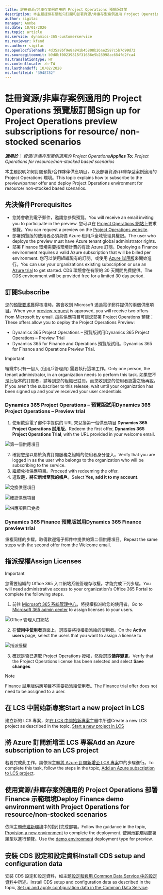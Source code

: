 ```yaml
---
title: 註冊資源/非庫存案例適用的 Project Operations 預覽版訂閱
description: 本主題提供有關如何訂閱和部署資源/非庫存型案例適用 Project Operations 的資訊。
author: sigitac
manager: Annbe
ms.date: 10/01/2020
ms.topic: article
ms.service: dynamics-365-customerservice
ms.reviewer: kfend
ms.author: sigitac
ms.openlocfilehash: 4d35a8bf9e8a841b45808b26ae2587c5b7d99d72
ms.sourcegitcommit: b9d8bf00239815f31686e9b28998ac684fd2fca4
ms.translationtype: HT
ms.contentlocale: zh-TW
ms.lasthandoff: 10/02/2020
ms.locfileid: "3948782"
---
```

# <a name="sign-up-for-project-operations-preview-subscriptions-for-resource-non-stocked-scenarios"></a><span data-ttu-id="860dd-103">註冊資源/非庫存案例適用的 Project Operations 預覽版訂閱</span><span class="sxs-lookup"><span data-stu-id="860dd-103">Sign up for Project Operations preview subscriptions for resource/ non-stocked scenarios</span></span>

<span data-ttu-id="860dd-104">_**適用於：** 資源/非庫存型案例適用的 Project Operations_</span><span class="sxs-lookup"><span data-stu-id="860dd-104">_**Applies To:** Project Operations for resource/non-stocked based scenarios_</span></span>

<span data-ttu-id="860dd-105">本主題說明如何訂閱預覽/合作夥伴供應項目，以及部署資源/非庫存型案例適用的 Project Operations 環境。</span><span class="sxs-lookup"><span data-stu-id="860dd-105">This topic explains how to subscribe to the preview/partner offer and deploy Project Operations environment for resource/ non-stocked based scenarios.</span></span>

## <a name="prerequisites"></a><span data-ttu-id="860dd-106">先決條件</span><span class="sxs-lookup"><span data-stu-id="860dd-106">Prerequisites</span></span>

- <span data-ttu-id="860dd-107">您將會收到電子郵件，邀請您參與預覽。</span><span class="sxs-lookup"><span data-stu-id="860dd-107">You will receive an email inviting you to participate in the preview.</span></span> <span data-ttu-id="860dd-108">您可以在 [Project Operations 網站](https://dynamics.microsoft.com/en-us/project-operations/overview/)上要求預覽。</span><span class="sxs-lookup"><span data-stu-id="860dd-108">You can request a preview on the [Project Operations website](https://dynamics.microsoft.com/en-us/project-operations/overview/).</span></span>
- <span data-ttu-id="860dd-109">部署預覽版的使用者必須具備 Azure 租用戶全域管理員權限。</span><span class="sxs-lookup"><span data-stu-id="860dd-109">The user who deploys the preview must have Azure tenant global administrator rights.</span></span>
- <span data-ttu-id="860dd-110">部署 Finance 環境需要按環境計費的有效 Azure 訂閱。</span><span class="sxs-lookup"><span data-stu-id="860dd-110">Deploying a Finance environment requires a valid Azure subscription that will be billed per environment.</span></span> <span data-ttu-id="860dd-111">您可以使用組織現有的訂閱，或使用 [Azure 試用版](https://azure.microsoft.com/en-us/free/)來開始進行。</span><span class="sxs-lookup"><span data-stu-id="860dd-111">You can use your organizations existing subscription or use an [Azure trial](https://azure.microsoft.com/en-us/free/) to get started.</span></span> <span data-ttu-id="860dd-112">CDS 環境會在有限的 30 天期間免費提供。</span><span class="sxs-lookup"><span data-stu-id="860dd-112">The CDS environment will be provided free for a limited 30 day period.</span></span>

## <a name="subscribe"></a><span data-ttu-id="860dd-113">訂閱</span><span class="sxs-lookup"><span data-stu-id="860dd-113">Subscribe</span></span>

<span data-ttu-id="860dd-114">您的[預覽要求](https://forms.office.com/FormsPro/Pages/ResponsePage.aspx?id=v4j5cvGGr0GRqy180BHbR56j8lZs0FdAvwT75_WNFyxUMkRDV1NYQU5TNjE2VjhKOVBUNVg2R0s1NC4u)獲得核准時，將會收到 Microsoft 透過電子郵件提供的兩個供應項目。</span><span class="sxs-lookup"><span data-stu-id="860dd-114">When your [preview request](https://forms.office.com/FormsPro/Pages/ResponsePage.aspx?id=v4j5cvGGr0GRqy180BHbR56j8lZs0FdAvwT75_WNFyxUMkRDV1NYQU5TNjE2VjhKOVBUNVg2R0s1NC4u) is approved, you will receive two offers from Microsoft by email.</span></span> <span data-ttu-id="860dd-115">這些供應項目可讓您部署 Project Operations 預覽：</span><span class="sxs-lookup"><span data-stu-id="860dd-115">These offers allow you to deploy the Project Operations Preview:</span></span>

- <span data-ttu-id="860dd-116">Dynamics 365 Project Operations – 預覽版試用</span><span class="sxs-lookup"><span data-stu-id="860dd-116">Dynamics 365 Project Operations – Preview Trial</span></span>
- <span data-ttu-id="860dd-117">Dynamics 365 for Finance and Operations 預覽版試用。</span><span class="sxs-lookup"><span data-stu-id="860dd-117">Dynamics 365 for Finance and Operations Preview Trial.</span></span>

> [!IMPORTANT]
> <span data-ttu-id="860dd-118">組織中只有一個人 (租用戶管理員) 需要執行這項工作。</span><span class="sxs-lookup"><span data-stu-id="860dd-118">Only one person, the tenant administrator, in an organization needs to perform this task.</span></span> <span data-ttu-id="860dd-119">如果您不是此版本的訂閱者，請等到您的組織已註冊，而您收到您的使用者認證之後再說。</span><span class="sxs-lookup"><span data-stu-id="860dd-119">If you aren't the subscriber to this release, wait until your organization has been signed up and you've received your user credentials.</span></span>

### <a name="dynamics-365-project-operations--preview-trial"></a><span data-ttu-id="860dd-120">Dynamics 365 Project Operations – 預覽版試用</span><span class="sxs-lookup"><span data-stu-id="860dd-120">Dynamics 365 Project Operations – Preview trial</span></span>

1. <span data-ttu-id="860dd-121">使用歡迎電子郵件中提供的 URL 來兌換第一個供應項目 **Dynamics 365 Project Operations 試用版**。</span><span class="sxs-lookup"><span data-stu-id="860dd-121">Redeem the first offer, **Dynamics 365 Project Operations Trial**, with the URL provided in your welcome email.</span></span>

![第一個供應項目](./media/1FirstOffer.png)

2. <span data-ttu-id="860dd-123">確認您是以屬於負責訂閱服務之組織的使用者身分登入。</span><span class="sxs-lookup"><span data-stu-id="860dd-123">Verify that you are logged in as the user who belongs to the organization who will be subscribing to the service.</span></span>
3. <span data-ttu-id="860dd-124">繼續兌換供應項目。</span><span class="sxs-lookup"><span data-stu-id="860dd-124">Proceed with redeeming the offer.</span></span> 
4. <span data-ttu-id="860dd-125">選取**是，將它新增至我的帳戶**。</span><span class="sxs-lookup"><span data-stu-id="860dd-125">Select **Yes, add it to my account**.</span></span>

![兌換供應項目](./media/2RedeemFirstOffer.png)

![確認供應項目](./media/3ConfirmFirstOffer.png)

![供應項目已兌換](./media/4OfferSuccessfulyRedeemed.png)

### <a name="dynamics-365-finance-preview-trial"></a><span data-ttu-id="860dd-129">Dynamics 365 Finance 預覽版試用</span><span class="sxs-lookup"><span data-stu-id="860dd-129">Dynamics 365 Finance preview trial</span></span>

<span data-ttu-id="860dd-130">重複同樣的步驟，取得歡迎電子郵件中提供的第二個供應項目。</span><span class="sxs-lookup"><span data-stu-id="860dd-130">Repeat the same steps with the second offer from the Welcome email.</span></span>

## <a name="assign-licenses"></a><span data-ttu-id="860dd-131">指派授權</span><span class="sxs-lookup"><span data-stu-id="860dd-131">Assign Licenses</span></span>

> [!IMPORTANT]
> <span data-ttu-id="860dd-132">您需要組織的 Office 365 入口網站系統管理存取權，才能完成下列步驟。</span><span class="sxs-lookup"><span data-stu-id="860dd-132">You will need administrative access to your organization's Office 365 Portal to complete the following steps.</span></span>

1. <span data-ttu-id="860dd-133">前往 [Microsoft 365 系統管理中心](https://portal.office.com/)，將授權指派給您的使用者。</span><span class="sxs-lookup"><span data-stu-id="860dd-133">Go to [Microsoft 365 admin center](https://portal.office.com/) to assign licenses to your users.</span></span>

![Office 管理入口網站](./media/5OfficeAdminPortal.png)

2. <span data-ttu-id="860dd-135">在**使用中使用者**頁面上，選取要將授權指派給的使用者。</span><span class="sxs-lookup"><span data-stu-id="860dd-135">On the **Active users** page, select the users that you want to assign a license to.</span></span>

![指派授權](./media/6AssignLicenses.png)

3. <span data-ttu-id="860dd-137">確認是否已選取 Project Operations 授權，然後選取**儲存變更**。</span><span class="sxs-lookup"><span data-stu-id="860dd-137">Verify that the Project Operations license has been selected and select **Save changes**.</span></span> 

> [!NOTE]
> <span data-ttu-id="860dd-138">Finance 試用版供應項目不需要指派給使用者。</span><span class="sxs-lookup"><span data-stu-id="860dd-138">The Finance trial offer does not need to be assigned to a user.</span></span>

## <a name="start-a-new-project-in-lcs"></a><span data-ttu-id="860dd-139">在 LCS 中開始新專案</span><span class="sxs-lookup"><span data-stu-id="860dd-139">Start a new project in LCS</span></span>

<span data-ttu-id="860dd-140">建立新的 LCS 專案，如[在 LCS 中開始新專案](create-lcs-project.md)主題中所述</span><span class="sxs-lookup"><span data-stu-id="860dd-140">Create a new LCS project as described in the topic, [Start a new project in LCS](create-lcs-project.md)</span></span>

## <a name="add-an-azure-subscription-to-an-lcs-project"></a><span data-ttu-id="860dd-141">將 Azure 訂閱新增至 LCS 專案</span><span class="sxs-lookup"><span data-stu-id="860dd-141">Add an Azure subscription to an LCS project</span></span>

<span data-ttu-id="860dd-142">若要完成此工作，請依照主題[將 Azure 訂閱新增至 LCS 專案](resource-add-azure-subscription-lcs-project.md)中的步驟進行。</span><span class="sxs-lookup"><span data-stu-id="860dd-142">To complete this task, follow the steps in the topic, [Add an Azure subscription to LCS project](resource-add-azure-subscription-lcs-project.md).</span></span>

## <a name="deploy-finance-demo-environment-with-project-operations-for-resourcenon-stocked-scenarios"></a><span data-ttu-id="860dd-143">使用資源/非庫存案例適用的 Project Operations 部署 Finance 示範環境</span><span class="sxs-lookup"><span data-stu-id="860dd-143">Deploy Finance demo environment with Project Operations for resource/non-stocked scenarios</span></span>

<span data-ttu-id="860dd-144">依照主題[佈建新環境](resource-provision-new-environment.md)中的指引完成部署。</span><span class="sxs-lookup"><span data-stu-id="860dd-144">Follow the guidance in the topic, [Provision a new environment](resource-provision-new-environment.md) to complete the deployment.</span></span> <span data-ttu-id="860dd-145">使用[示範環境](https://docs.microsoft.com/dynamics365/fin-ops-core/dev-itpro/deployment/deploy-demo-environment)部署類型以進行預覽。</span><span class="sxs-lookup"><span data-stu-id="860dd-145">Use the [demo environment](https://docs.microsoft.com/dynamics365/fin-ops-core/dev-itpro/deployment/deploy-demo-environment) deployment type for preview.</span></span>

## <a name="install-cds-setup-and-configuration-data"></a><span data-ttu-id="860dd-146">安裝 CDS 設定和設定資料</span><span class="sxs-lookup"><span data-stu-id="860dd-146">Install CDS setup and configuration data</span></span>

<span data-ttu-id="860dd-147">安裝 CDS 設定和設定資料，如主題[設定和套用 Common Data Service 中的設定資料](resource-apply-pro-setup-config-data.md)中所述。</span><span class="sxs-lookup"><span data-stu-id="860dd-147">Install CDS setup and configuration data as described in the topic, [Set up and apply configuration data in the Common Data Service](resource-apply-pro-setup-config-data.md).</span></span>

